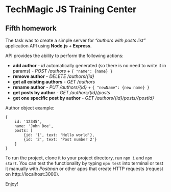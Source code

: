 # TechMagic JS Training Center
## Fifth homework

The task was to create a simple server for *“authors with posts list”* application API using **Node.js + Express**.

API provides the ability to perform the following actions:
 - **add author** - *id* automatically generated (so there is no need to write it in params) - *POST /authors* + `{ "name": {name} }`
 - **remove author** - *DELETE /authors/{id}*
 - **get all existing authors** - *GET /authors*
 - **rename author** - *PUT /authors/{id}* + `{ "newName": {new name} }`
 - **get posts by author** - *GET /authors/{id}/posts*
 - **get one specific post by author** - *GET /authors/{id}/posts/{postId}*

Author object example:
```
{
    id: '12345',
    name: 'John Doe',
    posts: [
        {id: '1', text: 'Hello world'},
        {id: '2', text: 'Post number 2'}
    ]
}
```

To run the project, clone it to your project directory, run `npm i` and `npm start`. You can test the functionality by typing `npm test` into terminal or test it manually with *Postman* or other apps that create HTTP requests (request on http://localhost:3000).

Enjoy!
